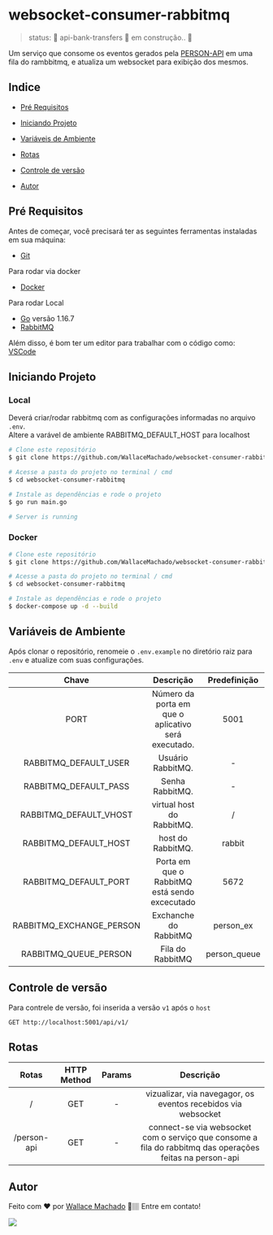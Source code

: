 # websocket-consumer-rabbitmq

> status:	🚧 api-bank-transfers 🚀 em construção..  🚧

Um serviço que consome os eventos gerados pela [PERSON-API](https://github.com/WallaceMachado/challenge-go-rabbitmq) em uma fila do rambbitmq, e atualiza
um websocket para exibição dos mesmos.



## Indice

* <p><a href="#pré-requisitos">Pré Requisitos</a> </p>
* <p><a href="#iniciando-projeto">Iniciando Projeto</a></p>
* <p><a href="#variáveis-de-ambiente">Variáveis de Ambiente</a></p>
* <p><a href="#rotas">Rotas</a></p>
* <p><a href="#controle-de-versão">Controle de versão</a></p>
* <p><a href="#autor">Autor</a></p>




## Pré Requisitos

Antes de começar, você precisará ter as seguintes ferramentas instaladas em sua máquina:
* [Git](https://git-scm.com)

Para rodar via docker
* [Docker](https://docs.docker.com/)

Para rodar Local
* [Go](https://golang.org/) versão 1.16.7
* [RabbitMQ](https://www.rabbitmq.com/)

Além disso, é bom ter um editor para trabalhar com o código como: [VSCode](https://code.visualstudio.com/)



## Iniciando Projeto 

### Local

Deverá criar/rodar rabbitmq com as configurações informadas no arquivo ``` .env ```.  
Altere a varável de ambiente RABBITMQ_DEFAULT_HOST  para localhost
 

```bash
# Clone este repositório
$ git clone https://github.com/WallaceMachado/websocket-consumer-rabbitmq.git

# Acesse a pasta do projeto no terminal / cmd
$ cd websocket-consumer-rabbitmq

# Instale as dependências e rode o projeto
$ go run main.go

# Server is running
```


### Docker

```bash
# Clone este repositório
$ git clone https://github.com/WallaceMachado/websocket-consumer-rabbitmq.git

# Acesse a pasta do projeto no terminal / cmd
$ cd websocket-consumer-rabbitmq

# Instale as dependências e rode o projeto
$ docker-compose up -d --build

```


## Variáveis de Ambiente

Após clonar o repositório, renomeie o ``` .env.example ``` no diretório raiz para ``` .env ``` e atualize com suas configurações.


| Chave  |  Descrição  | Predefinição  |
| :---: | :---: | :---: | 
|  PORT |  Número da porta em que o aplicativo será executado. | 5001  |
|  RABBITMQ_DEFAULT_USER | Usuário RabbitMQ.  |  -   |
|  RABBITMQ_DEFAULT_PASS | Senha RabbitMQ.  |  -   |
|  RABBITMQ_DEFAULT_VHOST | virtual host do RabbitMQ.  |  /   |
|  RABBITMQ_DEFAULT_HOST | host do RabbitMQ.  |  rabbit   |
|  RABBITMQ_DEFAULT_PORT | Porta em que o RabbitMQ está sendo excecutado  |  5672   |
|  RABBITMQ_EXCHANGE_PERSON | Exchanche do RabbitMQ  |  person_ex   |
|  RABBITMQ_QUEUE_PERSON  | Fila do RabbitMQ  |  person_queue   |

## Controle de versão
Para contrele de versão, foi inserida a versão ``` v1 ``` após o  ``` host ```

```
GET http://localhost:5001/api/v1/

```

 
## Rotas

| Rotas  |  HTTP Method  | Params  |  Descrição  | 
| :---: | :---: | :---: | :---: |
|  / |  GET |  -  | vizualizar, via navegagor, os eventos recebidos via websocket |
|  /person-api|  GET | - | connect-se via websocket com o serviço que consome a fila do rabbitmq das operações feitas na person-api |




## Autor


Feito com ❤️ por [Wallace Machado](https://github.com/WallaceMachado) 🚀🏽 Entre em contato!

[<img src="https://img.shields.io/badge/linkedin-%230077B5.svg?&style=for-the-badge&logo=linkedin&logoColor=white" />](https://www.linkedin.com/in/wallace-machado-b2054246/)
